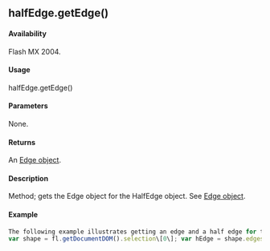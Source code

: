 ## halfEdge.getEdge()

#### Availability

Flash MX 2004.

#### Usage

halfEdge.getEdge()

#### Parameters

None.

#### Returns

An [Edge object](#!wielmic/developers-animatesdk-docs/test/Edge_object/edge_summary.md).

#### Description

Method; gets the Edge object for the HalfEdge object. See [Edge object](#!wielmic/developers-animatesdk-docs/test/Edge_object/edge_summary.md).

#### Example

```javascript
The following example illustrates getting an edge and a half edge for the specified shape:
var shape = fl.getDocumentDOM().selection\[0\]; var hEdge = shape.edges\[0\].getHalfEdge(0); var edge = hEdge.getEdge();

```